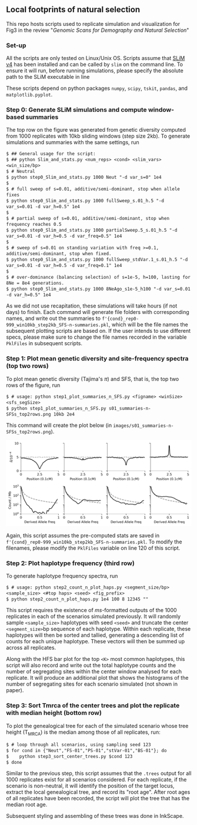 ## Local footprints of natural selection
This repo hosts scripts used to replicate simulation and visualization for Fig3 in the review "_Genomic Scans for Demography and Natural Selection_"

### Set-up

All the scripts are only tested on Linux/Unix OS. Scripts assume that [SLiM v4](https://messerlab.org/slim/) has been installed and can be called by `slim` on the command line. To ensure it will run, before running simulations, please specify the  absolute path to the SLiM executable in line  

These scripts depend on python packages `numpy`, `scipy`, `tskit`, `pandas`, and `matplotlib.pyplot`.

### Step 0: Generate SLiM simulations and compute window-based summaries

The top row on the figure was generated from genetic diversity computed from 1000 replicates with 10kb sliding windows (step size 2kb). To generate simulations and summaries with the same settings, run

```shell
$ ## General usage for the script:
$ ## python Slim_and_stats.py <num_reps> <cond> <slim_vars> <win_size/bp> 
$ # Neutral
$ python step0_Slim_and_stats.py 1000 Neut "-d var_s=0" 1e4
$
$ # full sweep of s=0.01, additive/semi-dominant, stop when allele fixes
$ python step0_Slim_and_stats.py 1000 fullSweep_s.01_h.5 "-d var_s=0.01 -d var_h=0.5" 1e4
$
$ # partial sweep of s=0.01, additive/semi-dominant, stop when frequency reaches 0.5
$ python step0_Slim_and_stats.py 1000 partialSweep.5_s.01_h.5 "-d var_s=0.01 -d var_h=0.5 -d var_freq=0.5" 1e4
$
$ # sweep of s=0.01 on standing variation with freq >=0.1, additive/semi-dominant, stop when fixed.
$ python step0_Slim_and_stats.py 1000 fullSweep_stdVar.1_s.01_h.5 "-d var_s=0.01 -d var_h=0.5 -d var_freq=0.1" 1e4
$
$ # over-dominance (balancing selection) of s=1e-5, h=100, lasting for 8Ne = 8e4 generations.
$ python step0_Slim_and_stats.py 1000 8NeAgo_s1e-5_h100 "-d var_s=0.01 -d var_h=0.5" 1e4
```

As we did not use recapitation, these simulations will take hours (if not days) to finish. Each command will generate file folders with corresponding names, and write out the summaries to `f'{cond}_rep0-999_win10kb_step2kb_SFS-n-summaries.pkl`, which will be the file names the subsequent plotting scripts are based on. If the user intends to use different specs, please make sure to change the file names recorded in the variable `PklFiles` in subsequent scripts.

### Step 1: Plot mean genetic diversity and site-frequency spectra (top two rows)

To plot mean genetic diversity (Tajima's $\pi$) and SFS, that is, the top two rows of the figure, run
```shell
$ # usage: python step1_plot_summaries_n_SFS.py <figname> <winSize> <sfs_segSize>
$ python step1_plot_summaries_n_SFS.py s01_summaries-n-SFSs_top2rows.png 10kb 2e4
```
This command will create the plot below (in `images/s01_summaries-n-SFSs_top2rows.png`).


![images\s01_summaries-n-SFSs_top2rows.png](images/s01_10kb-summaries-n-SFSs-20kb_top2rows.png)

Again, this script assumes the pre-computed stats are saved in `f'{cond}_rep0-999_win10kb_step2kb_SFS-n-summaries.pkl`. To modify the filenames, please modify the `PklFiles` variable on line 120 of this script.
### Step 2: Plot haplotype frequency (third row)

To generate haplotype frequency spectra, run
```shell
$ # usage: python step2_count_n_plot_haps.py <segment_size/bp> <sample_size> <#top haps> <seed> <fig_prefix>
$ python step2_count_n_plot_haps.py 1e4 100 8 12345 ""
```
This script requires the existence of _ms_-formatted outputs of the 1000 replicates in each of the scenarios simulated previously. It will randomly sample `<sample_size>` haplotypes with seed `<seed>` and truncate the center `<segment_size>`bp sequence of each haplotype. Within each replicate, these haplotypes will then be sorted and tallied, generating a descending list of counts for each unique haplotype. These vectors will then be summed up across all replicates.

Along with the HFS bar plot for the top `<K>` most common haplotypes, this script will also record and write out the total haplotype counts and the number of segregating sites within the center window analysed for each replicate. It will produce an additional plot that shows the histograms of the number of segregating sites for each scenario simulated (not shown in paper).

### Step 3: Sort Tmrca of the center trees and plot the replicate with median height (bottom row)

To plot the genealogical tree for each of the simulated scenario whose tree height (T<sub>MRCA</sub>) is the median among those of all replicates, run:

```shell
$ # loop through all scenarios, using sampling seed 123
$ for cond in {"Neut","FS-01","PS-01","stVar-01","BS-01"}; do
$    python step3_sort_center_trees.py $cond 123
$ done
```

Similar to the previous step, this script assumes that the `.trees` output for all 1000 replicates exist for all scenarios considered. For each replicate, if the scenario is non-neutral, it will identify the position of the target locus, extract the local genealogical tree, and record its "root age". After root ages of all replicates have been recorded, the script will plot the tree that has the median root age.

Subsequent styling and assembling of these trees was done in InkScape.
